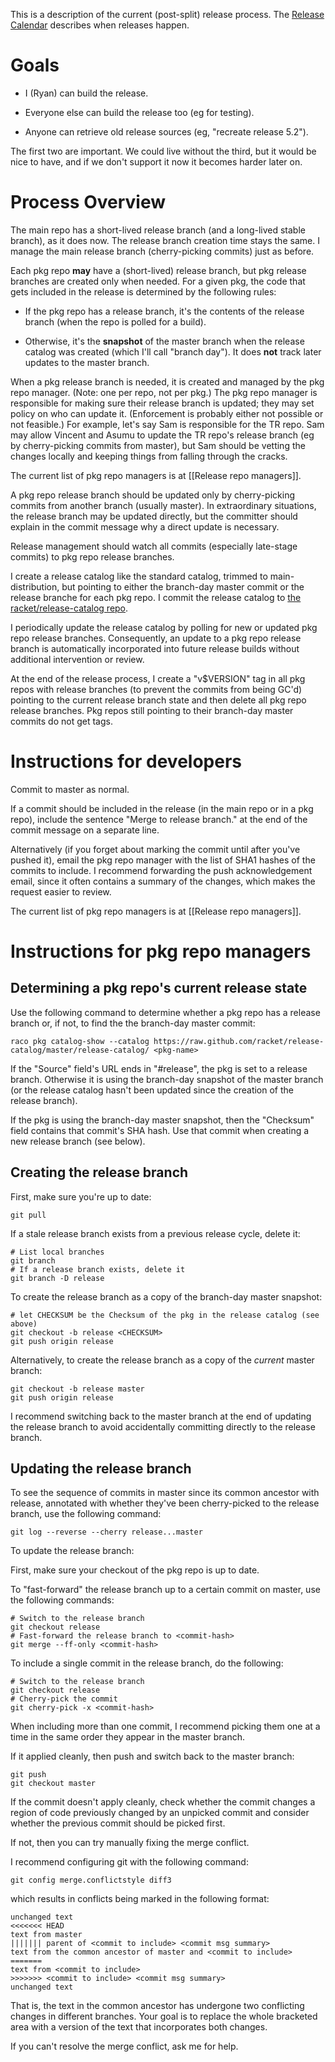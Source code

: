 This is a description of the current (post-split) release process. The [Release Calendar](https://github.com/plt/racket/wiki/Release-Calendar) describes when releases happen.

# Goals

 - I (Ryan) can build the release.

 - Everyone else can build the release too (eg for testing).

 - Anyone can retrieve old release sources (eg, "recreate release 5.2").

The first two are important. We could live without the third, but it
would be nice to have, and if we don't support it now it becomes
harder later on.


# Process Overview

The main repo has a short-lived release branch (and a long-lived
stable branch), as it does now. The release branch creation time stays
the same. I manage the main release branch (cherry-picking commits)
just as before.

Each pkg repo **may** have a (short-lived) release branch, but pkg
release branches are created only when needed. For a given pkg, the
code that gets included in the release is determined by the following
rules:

- If the pkg repo has a release branch, it's the contents of the
  release branch (when the repo is polled for a build).

- Otherwise, it's the **snapshot** of the master branch when the
  release catalog was created (which I'll call "branch day"). It does
  **not** track later updates to the master branch.

When a pkg release branch is needed, it is created and managed by the
pkg repo manager. (Note: one per repo, not per pkg.) The pkg repo
manager is responsible for making sure their release branch is
updated; they may set policy on who can update it. (Enforcement is
probably either not possible or not feasible.) For example, let's say
Sam is responsible for the TR repo. Sam may allow Vincent and Asumu to
update the TR repo's release branch (eg by cherry-picking commits from
master), but Sam should be vetting the changes locally and keeping
things from falling through the cracks.

The current list of pkg repo managers is at [[Release repo managers]].

A pkg repo release branch should be updated only by cherry-picking
commits from another branch (usually master). 
In extraordinary situations, the release branch may be updated
directly, but the committer should explain in the commit message why a
direct update is necessary.

Release management should watch all commits (especially late-stage
commits) to pkg repo release branches.

I create a release catalog like the standard catalog, trimmed to
main-distribution, but pointing to either the branch-day master commit
or the release branche for each pkg repo. I commit the release catalog
to [the racket/release-catalog
repo](https://github.com/racket/release-catalog).

I periodically update the release catalog by polling for new or
updated pkg repo release branches. Consequently, an update to a pkg
repo release branch is automatically incorporated into future release
builds without additional intervention or review.

At the end of the release process, I create a "v$VERSION" tag in all
pkg repos with release branches (to prevent the commits from being
GC'd) pointing to the current release branch state and then delete all
pkg repo release branches. Pkg repos still pointing to their
branch-day master commits do not get tags.


# Instructions for developers

Commit to master as normal.

If a commit should be included in the release (in the main repo or in
a pkg repo), include the sentence "Merge to release branch." at the
end of the commit message on a separate line.

Alternatively (if you forget about marking the commit until after
you've pushed it), email the pkg repo manager with the list of SHA1
hashes of the commits to include. I recommend forwarding the push
acknowledgement email, since it often contains a summary of the
changes, which makes the request easier to review.

The current list of pkg repo managers is at [[Release repo managers]].


# Instructions for pkg repo managers

## Determining a pkg repo's current release state

Use the following command to determine whether a pkg repo has a
release branch or, if not, to find the the branch-day master commit:

    raco pkg catalog-show --catalog https://raw.github.com/racket/release-catalog/master/release-catalog/ <pkg-name>

If the "Source" field's URL ends in "#release", the pkg is set to a
release branch. Otherwise it is using the branch-day snapshot of the
master branch (or the release catalog hasn't been updated since the
creation of the release branch).

If the pkg is using the branch-day master snapshot, then the
"Checksum" field contains that commit's SHA hash. Use that commit when
creating a new release branch (see below).

## Creating the release branch

First, make sure you're up to date:

    git pull

If a stale release branch exists from a previous release cycle, delete
it:

    # List local branches
    git branch
    # If a release branch exists, delete it
    git branch -D release

To create the release branch as a copy of the branch-day master
snapshot:

    # let CHECKSUM be the Checksum of the pkg in the release catalog (see above)
    git checkout -b release <CHECKSUM>
    git push origin release

Alternatively, to create the release branch as a copy of the *current*
master branch:

    git checkout -b release master
    git push origin release

I recommend switching back to the master branch at the end of updating
the release branch to avoid accidentally committing directly to the
release branch.

## Updating the release branch

To see the sequence of commits in master since its common ancestor
with release, annotated with whether they've been cherry-picked to the
release branch, use the following command:

    git log --reverse --cherry release...master

To update the release branch:

First, make sure your checkout of the pkg repo is up to date.

To "fast-forward" the release branch up to a certain commit on master,
use the following commands:

    # Switch to the release branch
    git checkout release
    # Fast-forward the release branch to <commit-hash>
    git merge --ff-only <commit-hash>

To include a single commit in the release branch, do the following:

    # Switch to the release branch
    git checkout release
    # Cherry-pick the commit
    git cherry-pick -x <commit-hash>

When including more than one commit, I recommend picking them one at a
time in the same order they appear in the master branch.

If it applied cleanly, then push and switch back to the master branch:

    git push
    git checkout master

If the commit doesn't apply cleanly, check whether the commit
changes a region of code previously changed by an unpicked commit
and consider whether the previous commit should be picked first.

If not, then you can try manually fixing the merge conflict.

I recommend configuring git with the following command:

    git config merge.conflictstyle diff3

which results in conflicts being marked in the following format:

    unchanged text
    <<<<<<< HEAD
    text from master
    ||||||| parent of <commit to include> <commit msg summary>
    text from the common ancestor of master and <commit to include>
    =======
    text from <commit to include>
    >>>>>>> <commit to include> <commit msg summary>
    unchanged text

That is, the text in the common ancestor has undergone two conflicting
changes in different branches. Your goal is to replace the whole
bracketed area with a version of the text that incorporates both
changes.

If you can't resolve the merge conflict, ask me for help.
